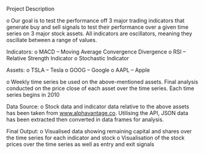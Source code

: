 Project Description

o	Our goal is to test the performance off 3 major trading indicators that generate buy and sell signals to test their performance over a given time series on 3 major stock assets. All indicators are oscillators, meaning they oscillate between a range of values.

Indicators:
o	MACD – Moving Average Convergence Divergence
o	RSI – Relative Strength Indicator
o	Stochastic Indicator

Assets:
o	TSLA – Tesla
o	GOOG – Google
o	AAPL – Apple

o	Weekly time series be used on the above-mentioned assets. Final analysis conducted on the price close of each asset over the time series. Each time series begins in 2010

Data Source:
o	Stock data and indicator data relative to the above assets has been taken from www.alphavantage.co. Utilising the API, JSON data has been extracted then converted in data frames for analysis.

Final Output:
o	Visualised data showing remaining capital and shares over the time series for each indicator and stock
o	Visualisation of the stock prices over the time series as well as entry and exit signals 
